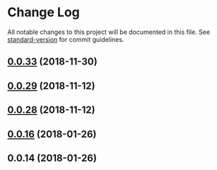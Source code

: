 # Change Log

All notable changes to this project will be documented in this file. See [standard-version](https://github.com/conventional-changelog/standard-version) for commit guidelines.

<a name="0.0.33"></a>
## [0.0.33](https://github.com/AndrewKovalenko/vertibar/compare/v0.0.29...v0.0.33) (2018-11-30)



<a name="0.0.29"></a>
## [0.0.29](https://github.com/AndrewKovalenko/vertibar/compare/v0.0.28...v0.0.29) (2018-11-12)



<a name="0.0.28"></a>
## [0.0.28](https://github.com/AndrewKovalenko/vertibar/compare/v0.0.16...v0.0.28) (2018-11-12)



<a name="0.0.16"></a>
## [0.0.16](https://github.com/AndrewKovalenko/vertibar/compare/v0.0.14...v0.0.16) (2018-01-26)



<a name="0.0.14"></a>
## 0.0.14 (2018-01-26)
